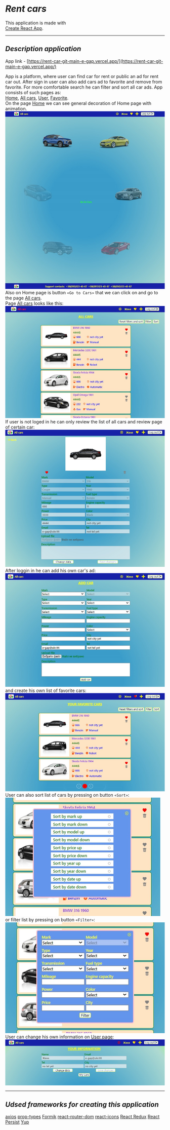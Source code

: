 # **_Rent cars_**

This application is made with  
[Create React App](https://github.com/facebook/create-react-app).

---

## **_Description application_**

App link -
[https://rent-car-git-main-e-gap.vercel.app/](https://rent-car-git-main-e-gap.vercel.app/)

App is a platform, where user can find car for rent or public an ad for rent car
out. After sign in user can also add cars ad to favorite and remove from
favorite. For more comfortable search he can filter and sort all car ads. App
consists of such pages as:  
[Home](https://rent-car-git-main-e-gap.vercel.app/),
[All cars](https://rent-car-git-main-e-gap.vercel.app/cars/all),
[User](https://rent-car-git-main-e-gap.vercel.app/user),
[Favorite](https://rent-car-git-main-e-gap.vercel.app/cars/favorite).  
On the page [Home](https://rent-car-git-main-e-gap.vercel.app/) we can see
general decoration of Home page with animation.
![Home page of app](./assets/home-page.jpg) Also on Home page is button
`«Go to Cars»` that we can click on and go to the page
[All cars](https://rent-car-git-main-e-gap.vercel.app/cars/all).  
Page [All cars](https://rent-car-git-main-e-gap.vercel.app/cars/all) looks like
this: ![All cars page of app](./assets/all-cars-page.jpg)  
If user is not loged in he can only review the list of all cars and review page
of certain car: ![One car page of app](./assets/one-car-page.jpg) After loggin
in he can add his own car's ad: ![Add car page](./assets/add-car.jpg)  
and create his own list of favorite cars:
![Favorite cars page of app](./assets/favorite-cars-page.jpg)  
User can also sort list of cars by pressing on button `«Sort»`:
![Sort option](./assets/sort-cars.jpg)  
or filter list by pressing on button `«Filter»`:  
![Filter option](./assets/filter-cars.jpg)  
User can change his own information on
[User page](https://rent-car-git-main-e-gap.vercel.app/user):
![User page](./assets/user-page.jpg)

---

## **_Udsed frameworks for creating this application_**

[axios](https://axios-http.com/)
[prop-types](https://github.com/facebook/prop-types)
[Formik](https://formik.org/)
[react-router-dom](https://github.com/remix-run/react-router)
[react-icons](https://github.com/react-icons/react-icons)
[React Redux](https://github.com/reduxjs/react-redux)
[React Persist](https://github.com/rt2zz/redux-persist)
[Yup](https://github.com/jquense/yup)
